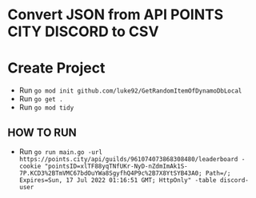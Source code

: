 # Convert JSON from API POINTS CITY DISCORD to CSV

# Create Project
- Run `go mod init github.com/luke92/GetRandomItemOfDynamoDbLocal`
- Run `go get .`
- Run `go mod tidy`

## HOW TO RUN
- Run `go run main.go -url https://points.city/api/guilds/961074073868308480/leaderboard -cookie "pointsID=xlTF88yqTNfUKr-NyD-nZdmImAk1S-7P.KCD3%2BTmVMC67bdOuYWa8SgyfhQ4P9c%2B7X8YtSYB43A0; Path=/; Expires=Sun, 17 Jul 2022 01:16:51 GMT; HttpOnly" -table discord-user`